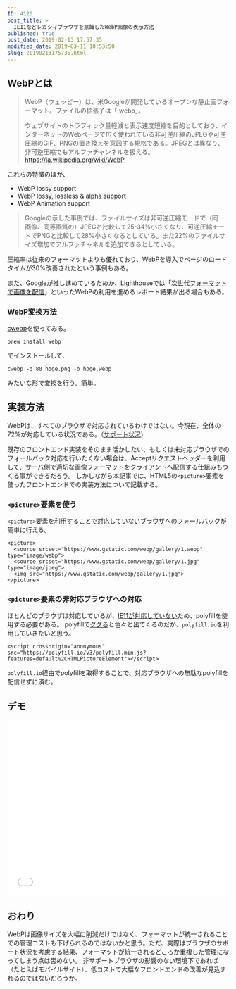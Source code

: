 ```yaml
---
ID: 4125
post_title: >
  IE11などレガシィブラウザを意識したWebP画像の表示方法
published: true
post_date: 2019-02-13 17:57:35
modified_date: 2019-03-11 10:53:50
slug: 20190213175735.html
---
```

<h2>WebPとは</h2>

<blockquote>
  WebP（ウェッピー）は、米Googleが開発しているオープンな静止画フォーマット。ファイルの拡張子は「.webp」。
  
  ウェブサイトのトラフィック量軽減と表示速度短縮を目的としており、インターネットのWebページで広く使われている非可逆圧縮のJPEGや可逆圧縮のGIF、PNGの置き換えを意図する規格である。JPEGとは異なり、非可逆圧縮でもアルファチャンネルを扱える。
  <a href="https://ja.wikipedia.org/wiki/WebP">https://ja.wikipedia.org/wiki/WebP</a>
</blockquote>

これらの特徴のほか、

<ul>
<li>WebP lossy support</li>
<li>WebP lossy, lossless &amp; alpha support</li>
<li>WebP Animation support</li>
</ul>

<blockquote>
  Googleの示した事例では、ファイルサイズは非可逆圧縮モードで（同一画像、同等画質の）JPEGと比較して25-34%小さくなり、可逆圧縮モードでPNGと比較して28%小さくなるとしている。また22%のファイルサイズ増加でアルファチャネルを追加できるとしている。
</blockquote>

圧縮率は従来のフォーマットよりも優れており、WebPを導入でページのロードタイムが30%改善されたという事例もある。

また、Googleが推し進めているためか、Lighthouseでは「<a href="https://developers.google.com/web/tools/lighthouse/audits/webp">次世代フォーマットで画像を配信</a>」といったWebPの利用を進めるレポート結果が出る場合もある。

<h3>WebP変換方法</h3>

<a href="https://developers.google.com/speed/webp/docs/cwebp">cwebp</a>を使ってみる。

<pre><code>brew install webp
</code></pre>

でインストールして、

<pre><code>cwebp -q 80 hoge.png -o hoge.webp
</code></pre>

みたいな形で変換を行う。簡単。

<h2>実装方法</h2>

WebPは、すべてのブラウザで対応されているわけではない。今現在、全体の72%が対応している状況である。（<a href="https://caniuse.com/#feat=webp">サポート状況</a>）

既存のフロントエンド実装をそのまま活かしたい、もしくは未対応ブラウザでのフォールバック対応を行いたくない場合は、Acceptリクエストヘッダーを利用して、サーバ側で適切な画像フォーマットをクライアントへ配信する仕組みもつくる事ができるだろう。
しかしながら本記事では、HTML5の<code>&lt;picture&gt;</code>要素を使ったフロントエンドでの実装方法について記載する。

<h3><code>&lt;picture&gt;</code>要素を使う</h3>

<code>&lt;picture&gt;</code>要素を利用することで対応していないブラウザへのフォールバックが簡単に行える。

<pre><code class="language-html">&lt;picture&gt;
  &lt;source srcset="https://www.gstatic.com/webp/gallery/1.webp" type="image/webp"&gt;
  &lt;source srcset="https://www.gstatic.com/webp/gallery/1.jpg" type="image/jpeg"&gt; 
  &lt;img src="https://www.gstatic.com/webp/gallery/1.jpg"&gt;
&lt;/picture&gt;
</code></pre>

<h3><code>&lt;picture&gt;</code>要素の非対応ブラウザへの対応</h3>

ほとんどのブラウザは対応しているが、<a href="https://caniuse.com/#feat=picture">IE11が対応していない</a>ため、polyfillを使用する必要がある。
polyfillで<a href="https://www.google.com/search?q=picture+polyfill">ググる</a>と色々と出てくるのだが、<code>polyfill.io</code>を利用していきたいと思う。

<pre><code class="html">&lt;script crossorigin="anonymous" src="https://polyfill.io/v3/polyfill.min.js?features=default%2CHTMLPictureElement"&gt;&lt;/script&gt;
</code></pre>

<code>polyfill.io</code>経由でpolyfillを取得することで、対応ブラウザへの無駄なpolyfillを配信せずに済む。

<h2>デモ</h2>

<iframe height="400" style="width: 100%;" scrolling="no" title="Cases using WebP images" src="//codepen.io/hiro0218/embed/RvyELw/?height=265&theme-id=light&default-tab=result" frameborder="no" allowtransparency="true" allowfullscreen="true">
  See the Pen <a href='https://codepen.io/hiro0218/pen/RvyELw/'>Cases using WebP images</a> by hiro
  (<a href='https://codepen.io/hiro0218'>@hiro0218</a>) on <a href='https://codepen.io'>CodePen</a>.
</iframe>

<h2>おわり</h2>

WebPは画像サイズを大幅に削減だけではなく、フォーマットが統一されることでの管理コストも下げられるのではないかと思う。ただ、実際はブラウザのサポート状況を考慮する結果、フォーマットが統一されるどころか重複した管理になってしまう点は否めない。
非サポートブラウザの影響のない環境下であれば（たとえばモバイルサイト）、低コストで大幅なフロントエンドの改善が見込まれるのではないだろうか。